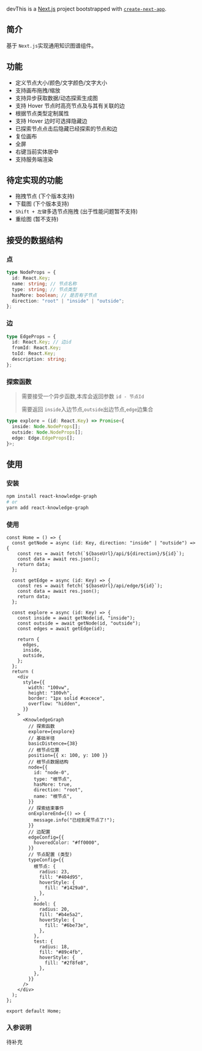 <!--
 * @Author: tohsaka888
 * @Date: 2022-10-08 08:25:48
 * @LastEditors: tohsaka888
 * @LastEditTime: 2022-10-08 16:13:04
 * @Description: 请填写简介
-->

devThis is a [Next.js](https://nextjs.org/) project bootstrapped with [`create-next-app`](https://github.com/vercel/next.js/tree/canary/packages/create-next-app).

## 简介

基于 `Next.js`实现通用知识图谱组件。

## 功能

- 定义节点大小/颜色/文字颜色/文字大小
- 支持画布拖拽/缩放
- 支持异步获取数据/动态探索生成图
- 支持 Hover 节点时高亮节点及与其有关联的边
- 根据节点类型定制属性
- 支持 Hover 边时可选择隐藏边
- 已探索节点点击后隐藏已经探索的节点和边
- 复位画布
- 全屏
- 右键当前实体居中
- 支持服务端渲染

## 待定实现的功能

- 拖拽节点 (下个版本支持)
- 下载图 (下个版本支持)
- `Shift + 左键`多选节点拖拽 (出于性能问题暂不支持)
- 重绘图 (暂不支持)

## 接受的数据结构

### 点

```typescript
type NodeProps = {
  id: React.Key;
  name: string; // 节点名称
  type: string; // 节点类型
  hasMore: boolean; // 是否有子节点
  direction: "root" | "inside" | "outside";
};
```

### 边

```typescript
type EdgeProps = {
  id: React.Key; // 边id
  fromId: React.Key;
  toId: React.Key;
  description: string;
};
```

### 探索函数

> 需要接受一个异步函数,本库会返回参数 `id - 节点Id`
>
> 需要返回 `inside`入边节点,`outside`出边节点,`edge`边集合

```typescript
type explore = (id: React.Key) => Promise<{
  inside: Node.NodeProps[];
  outside: Node.NodeProps[];
  edge: Edge.EdgeProps[];
}>;
```

## 使用

### 安装

```bash
npm install react-knowledge-graph
# or
yarn add react-knowledge-graph
```

### 使用

```tsx
const Home = () => {
  const getNode = async (id: Key, direction: "inside" | "outside") => {
    const res = await fetch(`${baseUrl}/api/${direction}/${id}`);
    const data = await res.json();
    return data;
  };

  const getEdge = async (id: Key) => {
    const res = await fetch(`${baseUrl}/api/edge/${id}`);
    const data = await res.json();
    return data;
  };

  const explore = async (id: Key) => {
    const inside = await getNode(id, "inside");
    const outside = await getNode(id, "outside");
    const edges = await getEdge(id);

    return {
      edges,
      inside,
      outside,
    };
  };
  return (
    <div
      style={{
        width: "100vw",
        height: "100vh",
        border: "1px solid #cecece",
        overflow: "hidden",
      }}
    >
      <KnowledgeGraph
        // 探索函数
        explore={explore}
        // 基础半径
        basicDistence={38}
        // 根节点位置
        position={{ x: 100, y: 100 }}
        // 根节点数据结构
        node={{
          id: "node-0",
          type: "根节点",
          hasMore: true,
          direction: "root",
          name: "根节点",
        }}
        // 探索结束事件
        onExploreEnd={() => {
          message.info("已经到尾节点了!");
        }}
        // 边配置
        edgeConfig={{
          hoveredColor: "#ff0000",
        }}
        // 节点配置 (类型)
        typeConfig={{
          根节点: {
            radius: 23,
            fill: "#404d95",
            hoverStyle: {
              fill: "#1429a0",
            },
          },
          model: {
            radius: 20,
            fill: "#b4e5a2",
            hoverStyle: {
              fill: "#6be73e",
            },
          },
          test: {
            radius: 18,
            fill: "#89c4fb",
            hoverStyle: {
              fill: "#2f8fe8",
            },
          },
        }}
      />
    </div>
  );
};

export default Home;
```

### 入参说明

待补充

